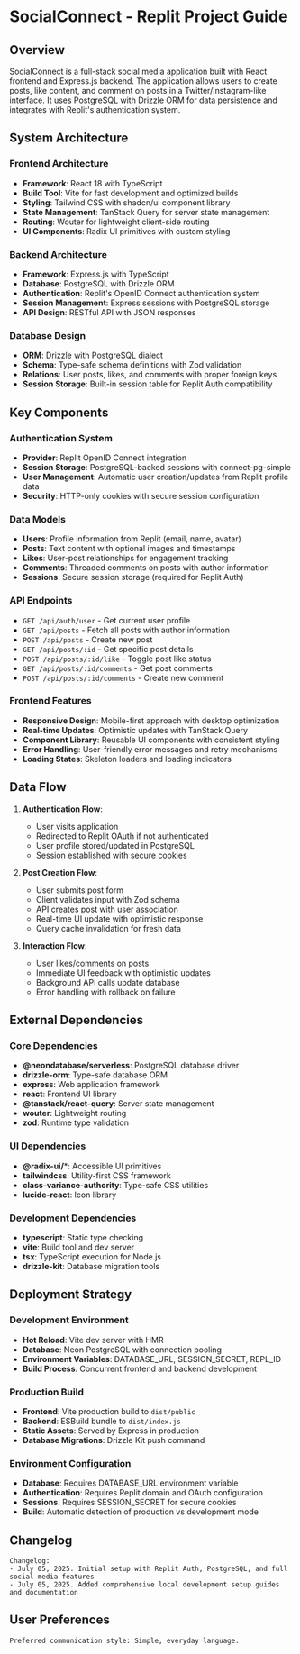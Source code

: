 # SocialConnect - Replit Project Guide

## Overview

SocialConnect is a full-stack social media application built with React frontend and Express.js backend. The application allows users to create posts, like content, and comment on posts in a Twitter/Instagram-like interface. It uses PostgreSQL with Drizzle ORM for data persistence and integrates with Replit's authentication system.

## System Architecture

### Frontend Architecture
- **Framework**: React 18 with TypeScript
- **Build Tool**: Vite for fast development and optimized builds
- **Styling**: Tailwind CSS with shadcn/ui component library
- **State Management**: TanStack Query for server state management
- **Routing**: Wouter for lightweight client-side routing
- **UI Components**: Radix UI primitives with custom styling

### Backend Architecture
- **Framework**: Express.js with TypeScript
- **Database**: PostgreSQL with Drizzle ORM
- **Authentication**: Replit's OpenID Connect authentication system
- **Session Management**: Express sessions with PostgreSQL storage
- **API Design**: RESTful API with JSON responses

### Database Design
- **ORM**: Drizzle with PostgreSQL dialect
- **Schema**: Type-safe schema definitions with Zod validation
- **Relations**: User posts, likes, and comments with proper foreign keys
- **Session Storage**: Built-in session table for Replit Auth compatibility

## Key Components

### Authentication System
- **Provider**: Replit OpenID Connect integration
- **Session Storage**: PostgreSQL-backed sessions with connect-pg-simple
- **User Management**: Automatic user creation/updates from Replit profile data
- **Security**: HTTP-only cookies with secure session configuration

### Data Models
- **Users**: Profile information from Replit (email, name, avatar)
- **Posts**: Text content with optional images and timestamps
- **Likes**: User-post relationships for engagement tracking
- **Comments**: Threaded comments on posts with author information
- **Sessions**: Secure session storage (required for Replit Auth)

### API Endpoints
- `GET /api/auth/user` - Get current user profile
- `GET /api/posts` - Fetch all posts with author information
- `POST /api/posts` - Create new post
- `GET /api/posts/:id` - Get specific post details
- `POST /api/posts/:id/like` - Toggle post like status
- `GET /api/posts/:id/comments` - Get post comments
- `POST /api/posts/:id/comments` - Create new comment

### Frontend Features
- **Responsive Design**: Mobile-first approach with desktop optimization
- **Real-time Updates**: Optimistic updates with TanStack Query
- **Component Library**: Reusable UI components with consistent styling
- **Error Handling**: User-friendly error messages and retry mechanisms
- **Loading States**: Skeleton loaders and loading indicators

## Data Flow

1. **Authentication Flow**:
   - User visits application
   - Redirected to Replit OAuth if not authenticated
   - User profile stored/updated in PostgreSQL
   - Session established with secure cookies

2. **Post Creation Flow**:
   - User submits post form
   - Client validates input with Zod schema
   - API creates post with user association
   - Real-time UI update with optimistic response
   - Query cache invalidation for fresh data

3. **Interaction Flow**:
   - User likes/comments on posts
   - Immediate UI feedback with optimistic updates
   - Background API calls update database
   - Error handling with rollback on failure

## External Dependencies

### Core Dependencies
- **@neondatabase/serverless**: PostgreSQL database driver
- **drizzle-orm**: Type-safe database ORM
- **express**: Web application framework
- **react**: Frontend UI library
- **@tanstack/react-query**: Server state management
- **wouter**: Lightweight routing
- **zod**: Runtime type validation

### UI Dependencies
- **@radix-ui/***: Accessible UI primitives
- **tailwindcss**: Utility-first CSS framework
- **class-variance-authority**: Type-safe CSS utilities
- **lucide-react**: Icon library

### Development Dependencies
- **typescript**: Static type checking
- **vite**: Build tool and dev server
- **tsx**: TypeScript execution for Node.js
- **drizzle-kit**: Database migration tools

## Deployment Strategy

### Development Environment
- **Hot Reload**: Vite dev server with HMR
- **Database**: Neon PostgreSQL with connection pooling
- **Environment Variables**: DATABASE_URL, SESSION_SECRET, REPL_ID
- **Build Process**: Concurrent frontend and backend development

### Production Build
- **Frontend**: Vite production build to `dist/public`
- **Backend**: ESBuild bundle to `dist/index.js`
- **Static Assets**: Served by Express in production
- **Database Migrations**: Drizzle Kit push command

### Environment Configuration
- **Database**: Requires DATABASE_URL environment variable
- **Authentication**: Requires Replit domain and OAuth configuration
- **Sessions**: Requires SESSION_SECRET for secure cookies
- **Build**: Automatic detection of production vs development mode

## Changelog

```
Changelog:
- July 05, 2025. Initial setup with Replit Auth, PostgreSQL, and full social media features
- July 05, 2025. Added comprehensive local development setup guides and documentation
```

## User Preferences

```
Preferred communication style: Simple, everyday language.
```